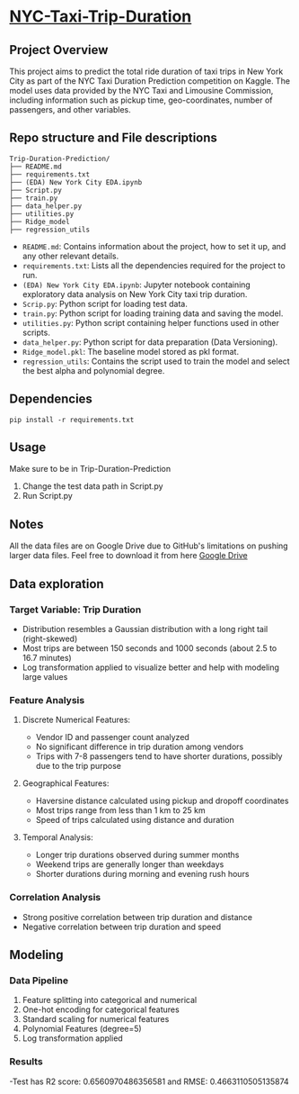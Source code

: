 # [NYC-Taxi-Trip-Duration](https://www.kaggle.com/code/sherif31/new-york-city-taxi-trip-duration) 
## Project Overview
This project aims to predict the total ride duration of taxi trips in New York City as part of the NYC Taxi Duration Prediction competition on Kaggle. The model uses data provided by the NYC Taxi and Limousine Commission, including information such as pickup time, geo-coordinates, number of passengers, and other variables.

## Repo structure and File descriptions
```
Trip-Duration-Prediction/
├── README.md
├── requirements.txt
├── (EDA) New York City EDA.ipynb
├── Script.py
├── train.py
├── data_helper.py
├── utilities.py
├── Ridge_model
├── regression_utils
```
- `README.md`: Contains information about the project, how to set it up, and any other relevant details.
- `requirements.txt`: Lists all the dependencies required for the project to run.
- `(EDA) New York City EDA.ipynb`: Jupyter notebook containing exploratory data analysis on New York City taxi trip duration.
- `Scrip.py`: Python script for loading test data.
- `train.py`: Python script for loading training data and saving the model.
- `utilities.py`: Python script containing helper functions used in other scripts.
- `data_helper.py`: Python script for data preparation (Data Versioning).
- `Ridge_model.pkl`: The baseline model stored as pkl format.
- `regression_utils`: Contains the script used to train the model and select the best alpha and polynomial degree.


## Dependencies
```shell
pip install -r requirements.txt
```
## Usage
Make sure to be in Trip-Duration-Prediction

1. Change the test data path in Script.py
2. Run Script.py
## Notes

All the data files are on Google Drive due to GitHub's limitations on pushing larger data files.
Feel free to download it from here [Google Drive](https://drive.google.com/drive/folders/1hzFa7VH7V2SV16pS7FE7-PFchSZboy4n?usp=sharing)

## Data exploration

### Target Variable: Trip Duration
- Distribution resembles a Gaussian distribution with a long right tail (right-skewed)
- Most trips are between 150 seconds and 1000 seconds (about 2.5 to 16.7 minutes)
- Log transformation applied to visualize better and help with modeling large values

### Feature Analysis
1. Discrete Numerical Features:
   - Vendor ID and passenger count analyzed
   - No significant difference in trip duration among vendors
   - Trips with 7-8 passengers tend to have shorter durations, possibly due to the trip purpose

2. Geographical Features:
   - Haversine distance calculated using pickup and dropoff coordinates
   - Most trips range from less than 1 km to 25 km
   - Speed of trips calculated using distance and duration

3. Temporal Analysis:
   - Longer trip durations observed during summer months
   - Weekend trips are generally longer than weekdays
   - Shorter durations during morning and evening rush hours

### Correlation Analysis
- Strong positive correlation between trip duration and distance
- Negative correlation between trip duration and speed

## Modeling

### Data Pipeline
1. Feature splitting into categorical and numerical
2. One-hot encoding for categorical features
3. Standard scaling for numerical features
4. Polynomial Features (degree=5)
5. Log transformation applied

### Results
-Test has R2 score: 0.6560970486356581 and RMSE: 0.4663110505135874
